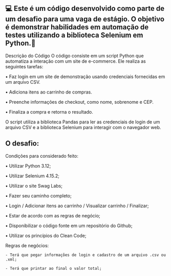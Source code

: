 💻 Este é um código desenvolvido como parte de um desafio para uma vaga de estágio. O objetivo é demonstrar habilidades em automação de testes utilizando a biblioteca Selenium em Python.🚀
---------------------------------------------------------------------------------------------------

Descrição do Código
O código consiste em um script Python que automatiza a interação com um site de e-commerce. Ele realiza as seguintes tarefas:

•	Faz login em um site de demonstração usando credenciais fornecidas em um arquivo CSV.


•	Adiciona itens ao carrinho de compras.


•	Preenche informações de checkout, como nome, sobrenome e CEP.


•	Finaliza a compra e retorna o resultado.



O script utiliza a biblioteca Pandas para ler as credenciais de login de um arquivo CSV e a biblioteca Selenium para interagir com o navegador web.

O desafio:
---------------------------------------------------------------------------------------------------

Condições para considerado feito:

•	Utilizar Python 3.12;


•	Utilizar Selenium 4.15.2;

•	 Utilizar o site Swag Labs;


•	 Fazer seu caminho completo;


•	 Login / Adicionar itens ao carrinho / Visualizar carrinho / Finalizar;


•	 Estar de acordo com as regras de negócio;


•	 Disponibilizar o código fonte em um repositório do Github;


•	Utilizar os princípios do Clean Code;



Regras de negócios:

    - Terá que pegar informações de login e cadastro de um arquivo .csv ou .xml;

    - Terá que printar ao final o valor total;



